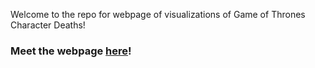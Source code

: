 Welcome to the repo for webpage of visualizations of Game of Thrones Character Deaths!
### Meet the webpage [here](https://irenezyx.github.io/)!
